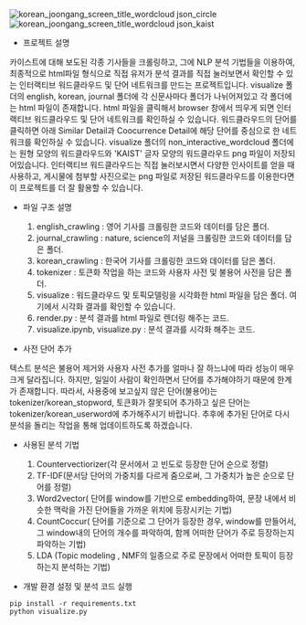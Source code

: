 ![korean_joongang_screen_title_wordcloud json_circle](https://user-images.githubusercontent.com/64149539/98245674-a3589d00-1fb4-11eb-8ae2-8c12bd75c3ab.png)
![korean_joongang_screen_title_wordcloud json_kaist](https://user-images.githubusercontent.com/64149539/98245677-a5226080-1fb4-11eb-8526-cfcdac2e2554.png)
- 프로젝트 설명

카이스트에 대해 보도된 각종 기사들을 크롤링하고, 그에 NLP 분석 기법들을 이용하여, 최종적으로 html파일 형식으로 직접 유저가 분석 결과를 직접 눌러보면서 확인할 수 있는 
인터랙티브 워드클라우드 및 단어 네트워크를 만드는 프로젝트입니다. visualize 폴더의 english, korean, journal 폴더에 각 신문사마다 폴더가 나뉘어져있고 각 폴더에는 html 파일이 존재합니다.
html 파일을 클릭해서 browser 창에서 띄우게 되면 인터랙티브 워드클라우드 및 단어 네트워크를 확인하실 수 있습니다. 
워드클라우드의 단어를 클릭하면 아래 Similar Detail과 Coocurrence Detail에 해당 단어를 중심으로 한 네트워크를 확인하실 수 있습니다.
visualize 폴더의 non_interactive_wordcloud 폴더에는 원형 모양의 워드클라우드와 'KAIST' 글자 모양의 워드클라우드 png 파일이 저장되어있습니다. 
인터랙티브 워드클라우드는 직접 눌러보시면서 다양한 인사이트를 얻을 때 사용하고, 게시물에 첨부할 사진으로는 png 파일로 저장된 워드클라우드를 이용한다면 이 프로젝트를 더 잘 활용할 수 있습니다. 
  
- 파일 구조 설명
    1. english_crawling : 영어 기사를 크롤링한 코드와 데이터를 담은 폴더.
    2. journal_crawling : nature, science의 저널을 크롤링한 코드와 데이터를 담은 폴더.
    3. korean_crawling : 한국어 기사를 크롤링한 코드와 데이터를 담은 폴더.
    4. tokenizer : 토큰화 작업을 하는 코드와 사용자 사전 및 불용어 사전을 담은 폴더.
    5. visualize : 워드클라우드 및 토픽모델링을 시각화한 html 파일을 담은 폴더. 여기에서 시각화 결과를 확인할 수 있습니다.
    6. render.py : 분석 결과를 html 파일로 렌더링 해주는 코드.
    7. visualize.ipynb, visualize.py : 분석 결과를 시각화 해주는 코드.
    
 - 사전 단어 추가
 
 텍스트 분석은 불용어 제거와 사용자 사전 추가를 얼마나 잘 하느냐에 따라 성능이 매우 크게 달라집니다.
 하지만, 일일이 사람이 확인하면서 단어를 추가해야하기 때문에 한계가 존재합니다. 
 따라서, 사용중에 보고싶지 않은 단어(불용어)는 tokenizer/korean_stopword, 토큰화가 잘못되어 추가하고 싶은 단어는 tokenizer/korean_userword에 추가해주시기 바랍니다.
 추후에 추가된 단어로 다시 분석을 돌리는 작업을 통해 업데이트하도록 하겠습니다. 
   
- 사용된 분석 기법
  1. Countervectiorizer(각 문서에서 고 빈도로 등장한 단어 순으로 정렬)
  2. TF-IDF(문서당 단어의 가중치를 다르게 줌으로써, 그 가중치가 높은 순으로 단어를 정렬) 
  3. Word2vector( 단어를 window를 기반으로 embedding하여, 문장 내에서 비슷한 맥락을 가진 단어들을 가까운 위치에 등장시키는 기법) 
  4. CountCoccur( 단어를 기준으로 그 단어가 등장한 경우, window를 만들어서, 그 window내의 단어의 개수를 파악하여, 함께 어떠한 단어가 주로 등장하는지 파악하는 기법) 
  5. LDA (Topic modeling , NMF의 일종으로 주로 문장에서 어떠한 토픽이 등장하는지 분석하는 기법) 

- 개발 환경 설정 및 분석 코드 실행
~~~
pip install -r requirements.txt
python visualize.py
~~~
